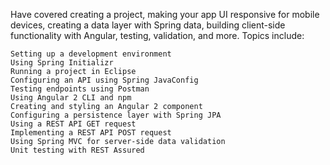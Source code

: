 Have covered creating a project, making your app UI responsive for mobile devices, creating a data layer with Spring data, building client-side functionality with Angular, testing, validation, and more.
Topics include:

    Setting up a development environment
    Using Spring Initializr
    Running a project in Eclipse
    Configuring an API using Spring JavaConfig
    Testing endpoints using Postman
    Using Angular 2 CLI and npm
    Creating and styling an Angular 2 component
    Configuring a persistence layer with Spring JPA
    Using a REST API GET request
    Implementing a REST API POST request
    Using Spring MVC for server-side data validation
    Unit testing with REST Assured

